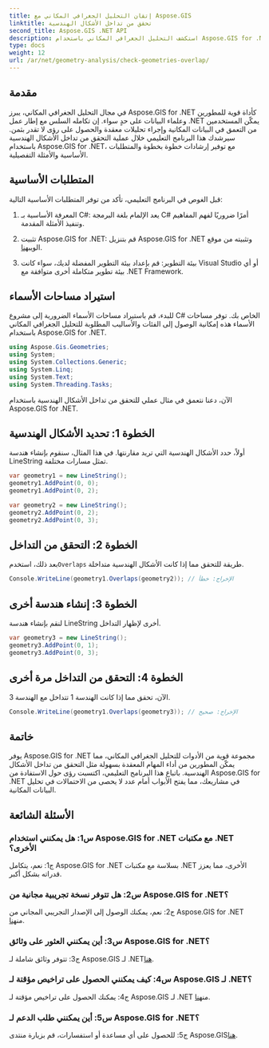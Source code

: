```yaml
---
title: إتقان التحليل الجغرافي المكاني مع Aspose.GIS
linktitle: تحقق من تداخل الأشكال الهندسية
second_title: Aspose.GIS .NET API
description: استكشف التحليل الجغرافي المكاني باستخدام Aspose.GIS for .NET. تعرف على كيفية التحقق من تداخل الأشكال الهندسية من خلال إرشادات خطوة بخطوة.
type: docs
weight: 12
url: /ar/net/geometry-analysis/check-geometries-overlap/
---
```

## مقدمة

في مجال التحليل الجغرافي المكاني، يبرز Aspose.GIS for .NET كأداة قوية للمطورين وعلماء البيانات على حدٍ سواء. إن تكامله السلس مع إطار عمل .NET يمكّن المستخدمين من التعمق في البيانات المكانية وإجراء تحليلات معقدة والحصول على رؤى لا تقدر بثمن. سيرشدك هذا البرنامج التعليمي خلال عملية التحقق من تداخل الأشكال الهندسية باستخدام Aspose.GIS for .NET، مع توفير إرشادات خطوة بخطوة والمتطلبات الأساسية والأمثلة التفصيلية.

## المتطلبات الأساسية

قبل الغوص في البرنامج التعليمي، تأكد من توفر المتطلبات الأساسية التالية:

1. المعرفة الأساسية بـ C#: يعد الإلمام بلغة البرمجة C# أمرًا ضروريًا لفهم المفاهيم وتنفيذ الأمثلة المقدمة.

2.  تثبيت Aspose.GIS for .NET: قم بتنزيل Aspose.GIS for .NET وتثبيته من موقع الويب[هنا](https://releases.aspose.com/gis/net/).

3. بيئة التطوير: قم بإعداد بيئة التطوير المفضلة لديك، سواء كانت Visual Studio أو أي بيئة تطوير متكاملة أخرى متوافقة مع .NET Framework.

## استيراد مساحات الأسماء

للبدء، قم باستيراد مساحات الأسماء الضرورية إلى مشروع C# الخاص بك. توفر مساحات الأسماء هذه إمكانية الوصول إلى الفئات والأساليب المطلوبة للتحليل الجغرافي المكاني باستخدام Aspose.GIS for .NET.

```csharp
using Aspose.Gis.Geometries;
using System;
using System.Collections.Generic;
using System.Linq;
using System.Text;
using System.Threading.Tasks;
```

الآن، دعنا نتعمق في مثال عملي للتحقق من تداخل الأشكال الهندسية باستخدام Aspose.GIS for .NET.

## الخطوة 1: تحديد الأشكال الهندسية

أولاً، حدد الأشكال الهندسية التي تريد مقارنتها. في هذا المثال، سنقوم بإنشاء هندسة LineString تمثل مسارات مختلفة.

```csharp
var geometry1 = new LineString();
geometry1.AddPoint(0, 0);
geometry1.AddPoint(0, 2);

var geometry2 = new LineString();
geometry2.AddPoint(0, 2);
geometry2.AddPoint(0, 3);
```

## الخطوة 2: التحقق من التداخل

 بعد ذلك، استخدم`Overlaps` طريقة للتحقق مما إذا كانت الأشكال الهندسية متداخلة.

```csharp
Console.WriteLine(geometry1.Overlaps(geometry2)); // الإخراج: خطأ
```

## الخطوة 3: إنشاء هندسة أخرى

لنقم بإنشاء هندسة LineString أخرى لإظهار التداخل.

```csharp
var geometry3 = new LineString();
geometry3.AddPoint(0, 1);
geometry3.AddPoint(0, 3);
```

## الخطوة 4: التحقق من التداخل مرة أخرى

الآن، تحقق مما إذا كانت الهندسة 1 تتداخل مع الهندسة 3.

```csharp
Console.WriteLine(geometry1.Overlaps(geometry3)); // الإخراج: صحيح
```

## خاتمة

يوفر Aspose.GIS for .NET مجموعة قوية من الأدوات للتحليل الجغرافي المكاني، مما يمكّن المطورين من أداء المهام المعقدة بسهولة مثل التحقق من تداخل الأشكال الهندسية. باتباع هذا البرنامج التعليمي، اكتسبت رؤى حول الاستفادة من Aspose.GIS for .NET في مشاريعك، مما يفتح الأبواب أمام عدد لا يحصى من الاحتمالات في تحليل البيانات المكانية.

## الأسئلة الشائعة

### س1: هل يمكنني استخدام Aspose.GIS for .NET مع مكتبات .NET الأخرى؟

ج1: نعم، يتكامل Aspose.GIS for .NET بسلاسة مع مكتبات .NET الأخرى، مما يعزز قدراته بشكل أكبر.

### س2: هل تتوفر نسخة تجريبية مجانية من Aspose.GIS for .NET؟

 ج2: نعم، يمكنك الوصول إلى الإصدار التجريبي المجاني من Aspose.GIS for .NET من[هنا](https://releases.aspose.com/).

### س3: أين يمكنني العثور على وثائق Aspose.GIS for .NET؟

 ج3: تتوفر وثائق شاملة لـ Aspose.GIS لـ .NET[هنا](https://reference.aspose.com/gis/net/).

### س4: كيف يمكنني الحصول على تراخيص مؤقتة لـ Aspose.GIS لـ .NET؟

 ج4: يمكنك الحصول على تراخيص مؤقتة لـ Aspose.GIS لـ .NET من[هنا](https://purchase.aspose.com/temporary-license/).

### س5: أين يمكنني طلب الدعم لـ Aspose.GIS for .NET؟

ج5: للحصول على أي مساعدة أو استفسارات، قم بزيارة منتدى Aspose.GIS[هنا](https://forum.aspose.com/c/gis/33).